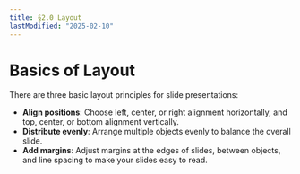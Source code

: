 ```yaml
---
title: §2.0 Layout
lastModified: "2025-02-10"
---
```


# Basics of Layout

There are three basic layout principles for slide presentations:

-   **Align positions**: Choose left, center, or right alignment horizontally, and top, center, or bottom alignment vertically.
-   **Distribute evenly**: Arrange multiple objects evenly to balance the overall slide.
-   **Add margins**: Adjust margins at the edges of slides, between objects, and line spacing to make your slides easy to read.

